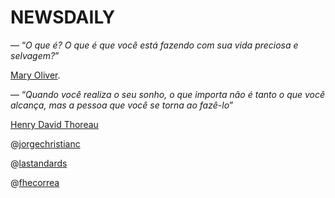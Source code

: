 # NEWSDAILY

  — “_O que é? O que é que você está fazendo com sua vida preciosa e selvagem?_”

[Mary Oliver]().


  — “_Quando você realiza o seu sonho, o que importa não é tanto o que você alcança, mas a pessoa que você se torna ao fazê-lo_” 

[Henry David Thoreau]()




@[jorgechristianc](https://github.com/jorgechristianc)

@[lastandards](https://github.com/lastandards)

@[fhecorrea](https://github.com/fhecorrea)